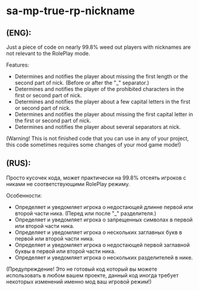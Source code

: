 # sa-mp-true-rp-nickname

## (ENG):
Just a piece of code on nearly 99.8% weed out players with nicknames are not relevant to the RolePlay mode.

Features:

* Determines and notifies the player about missing the first length or the second part of nick. (Before or after the "_" separator.)
* Determines and notifies the player of the prohibited characters in the first or second part of nick. 
* Determines and notifies the player about a few capital letters in the first or second part of nick. 
* Determines and notifies the player about missing the first capital letter in the first or second part of nick.
* Determines and notifies the player about several separators at nick.


(Warning! This is not finished code that you can use in any of your project, this code sometimes requires some changes of your mod game mode!)

## (RUS):
Просто кусочек кода, может практически на 99.8% отсеять игроков с никами не соответствующими RolePlay режиму.

Особенности:

* Определяет и уведомляет игрока о недостающей длинне первой или второй части ника. (Перед или после "_" разделителя.)
* Определяет и уведомляет игрока о запрещенных символах в первой или второй части ника. 
* Определяет и уведомляет игрока о нескольких заглавных букв в первой или второй части ника. 
* Определяет и уведомляет игрока о недостающей первой заглавной буквы в первой или второй части ника.
* Определяет и уведомляет игрока о нескольких разделителей в нике.


(Предупреждение! Это не готовый код который вы можете использовать в любом вашем проекте, данный код иногда требует некоторых изменений именно мод ваш игровой режим!)
